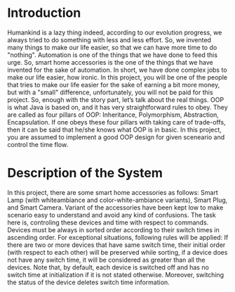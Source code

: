 # Introduction

Humankind is a lazy thing indeed, according to our evolution progress, we always tried to do something with less and less effort. So, we invented many things to make our life easier, so that we can have more time to do "nothing". Automation is one of the things that we have done to feed this urge. So, smart home accessories is the one of the things that we have invented for the sake of automation. In short, we have done complex jobs to make our life easier, how ironic. In this project, you will be one of the people that tries to make our life easier for the sake of earning a bit more money, but with a "small" difference, unfortunately, you will not be paid for this project. So, enough with the story part, let’s talk about the real things. OOP is what Java is based on, and it has very straightforward rules to obey. They are called as four pillars of OOP: Inheritance, Polymorphism, Abstraction, Encapsulation. If one obeys these four pillars with taking care of trade-offs, then it can be said that he/she knows what OOP is in basic. In this project, you are assumed to implement a good OOP design for given sceneario and control the time flow.

# Description of the System

In this project, there are some smart home accessories as follows: Smart Lamp (with whiteambiance and color-white-ambiance variants), Smart Plug, and Smart Camera. Variant of the accessories have been kept low to make scenario easy to understand and avoid any kind of confusions. The task here is, controling these devices and time with respect to commands. Devices must be always in sorted order according to their switch times in ascending order. For exceptional situations, following rules will be applied: If there are two or more devices that have same switch time, their initial order (with respect to each other) will be preserved while sorting, if a device does not have any switch time, it will be considered as greater than all the devices. Note that, by default, each device is switched off and has no switch time at initialization if it is not stated otherwise. Moreover, switching the status of the device deletes switch time information.
